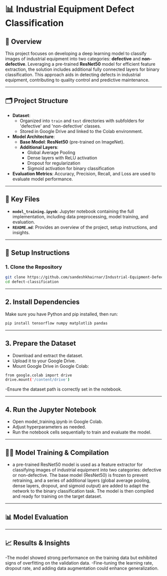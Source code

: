 # 📊 Industrial Equipment Defect Classification

## 📌 Overview
This project focuses on developing a deep learning model to classify images of industrial equipment into two categories: **defective** and **non-defective**. Leveraging a pre-trained **ResNet50** model for efficient feature extraction, the solution includes additional fully connected layers for binary classification. This approach aids in detecting defects in industrial equipment, contributing to quality control and predictive maintenance.

---

## 🗂️ Project Structure
- **Dataset**:
  - Organized into `train` and `test` directories with subfolders for 'defective' and 'non-defective' classes.
  - Stored in Google Drive and linked to the Colab environment.
- **Model Architecture**:
  - **Base Model**: **ResNet50** (pre-trained on ImageNet).
  - **Additional Layers**:
    - Global Average Pooling
    - Dense layers with ReLU activation
    - Dropout for regularization
    - Sigmoid activation for binary classification
- **Evaluation Metrics**: Accuracy, Precision, Recall, and Loss are used to evaluate model performance.

---

## 📁 Key Files
- **`model_training.ipynb`**: Jupyter notebook containing the full implementation, including data preprocessing, model training, and evaluation.
- **`README.md`**: Provides an overview of the project, setup instructions, and insights.

---

## 🔧 Setup Instructions

### 1. Clone the Repository
```bash
git clone https://github.com/sandeshkhairnar/Industrial-Equipment-Defect-Classification.git
cd defect-classification
```
---
## 2.  Install Dependencies
   Make sure you have Python and pip installed, then run:
```bash
pip install tensorflow numpy matplotlib pandas
```

---
## 3. Prepare the Dataset
- Download and extract the dataset.
- Upload it to your Google Drive.
- Mount Google Drive in Google Colab:
```bash
from google.colab import drive
drive.mount('/content/drive')
```
-Ensure the dataset path is correctly set in the notebook.

---

## 4. Run the Jupyter Notebook
- Open model_training.ipynb in Google Colab.
- Adjust hyperparameters as needed.
- Run the notebook cells sequentially to train and evaluate the model.

---

## 🧑‍💻 Model Training & Compilation

- a pre-trained ResNet50 model is used as a feature extractor for classifying images of industrial equipment into two categories: defective or non-defective. The base model (ResNet50) is frozen to prevent retraining, and a series of additional layers (global average pooling, dense layers, dropout, and sigmoid output) are added to adapt the network to the binary classification task. The model is then compiled and ready for training on the target dataset.

---

## 📊 Model Evaluation

---
## 📈 Results & Insights

-The model showed strong performance on the training data but exhibited signs of overfitting on the validation data.
-Fine-tuning the learning rate, dropout rate, and adding data augmentation could enhance generalization.

